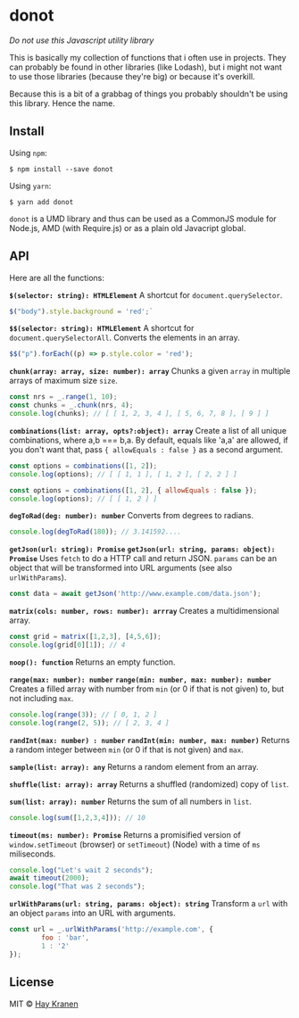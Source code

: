# donot
*Do not use this Javascript utility library*

This is basically my collection of functions that i often use in projects. They can probably be found in other libraries (like Lodash), but i might not want to use those libraries (because they're big) or because it's overkill.

Because this is a bit of a grabbag of things you probably shouldn't be using this library. Hence the name.

## Install
Using `npm`:
```
$ npm install --save donot
```

Using `yarn`:
```
$ yarn add donot
```

`donot` is a UMD library and thus can be used as a CommonJS module for Node.js, AMD (with Require.js) or as a plain old Javacript global.

## API
Here are all the functions:

**`$(selector: string): HTMLElement`**
A shortcut for `document.querySelector`.

```javascript
$("body").style.background = 'red';`
````

**`$$(selector: string): HTMLElement`**
A shortcut for `document.querySelectorAll`. Converts the elements in an array.

```javascript
$$("p").forEach((p) => p.style.color = 'red');
````

**`chunk(array: array, size: number): array`**
Chunks a given `array` in multiple arrays of maximum size `size`.

```javascript
const nrs = _.range(1, 10);
const chunks = _.chunk(nrs, 4);
console.log(chunks); // [ [ 1, 2, 3, 4 ], [ 5, 6, 7, 8 ], [ 9 ] ]
````

**`combinations(list: array, opts?:object): array`**
Create a list of all unique combinations, where a,b === b,a. By default, equals like 'a,a' are allowed, if you don't want that, pass `{ allowEquals : false }` as a second argument.

```javascript
const options = combinations([1, 2]);
console.log(options); // [ [ 1, 1 ], [ 1, 2 ], [ 2, 2 ] ]

const options = combinations([1, 2], { allowEquals : false });
console.log(options); // [ [ 1, 2 ] ]
````

**`degToRad(deg: number): number`**
Converts from degrees to radians.

```javascript
console.log(degToRad(180)); // 3.141592....
````

**`getJson(url: string): Promise`**
**`getJson(url: string, params: object): Promise`**
Uses `fetch` to do a HTTP call and return JSON. `params` can be an object that will be transformed into URL arguments (see also `urlWithParams`).

```javascript
const data = await getJson('http://www.example.com/data.json');
````

**`matrix(cols: number, rows: number): arrray`**
Creates a multidimensional array.

```javascript
const grid = matrix([1,2,3], [4,5,6]);
console.log(grid[0][1]); // 4
````

**`noop(): function`**
Returns an empty function.

**`range(max: number): number`**
**`range(min: number, max: number): number`**
Creates a filled array with number from `min` (or 0 if that is not given) to, but not including `max`.

```javascript
console.log(range(3)); // [ 0, 1, 2 ]
console.log(range(2, 5)); // [ 2, 3, 4 ]
```

**`randInt(max: number) : number`**
**`randInt(min: number, max: number)`**
Returns a random integer between `min` (or 0 if that is not given) and `max`.

**`sample(list: array): any`**
Returns a random element from an array.

**`shuffle(list: array): array`**
Returns a shuffled (randomized) copy of `list`.

**`sum(list: array): number`**
Returns the sum of all numbers in `list`.

```javascript
console.log(sum([1,2,3,4])); // 10
````

**`timeout(ms: number): Promise`**
Returns a promisified version of `window.setTimeout` (browser) or `setTimeout`) (Node) with a time of `ms` miliseconds.

```javascript
console.log("Let's wait 2 seconds");
await timeout(2000);
console.log("That was 2 seconds");
````

**`urlWithParams(url: string, params: object): string`**
Transform a `url` with an object `params` into an URL with arguments.

```javascript
const url = _.urlWithParams('http://example.com', {
        foo : 'bar',
        1 : '2'
});
```

## License
MIT &copy; [Hay Kranen](http://www.haykranen.nl)